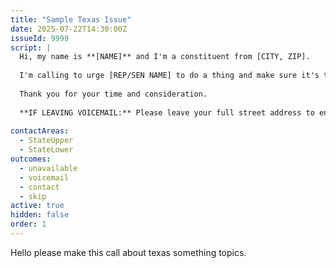 ```yaml
---
title: "Sample Texas Issue"
date: 2025-07-22T14:30:00Z
issueId: 9999
script: |
  Hi, my name is **[NAME]** and I'm a constituent from [CITY, ZIP].
  
  I'm calling to urge [REP/SEN NAME] to do a thing and make sure it's texas sized.
  
  Thank you for your time and consideration.
  
  **IF LEAVING VOICEMAIL:** Please leave your full street address to ensure your call is tallied.
  
contactAreas:
  - StateUpper
  - StateLower
outcomes:
  - unavailable
  - voicemail  
  - contact
  - skip
active: true
hidden: false
order: 1
---
```

Hello please make this call about texas something topics.
